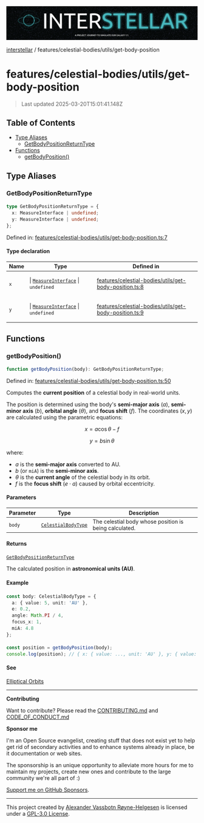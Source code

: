 <div><img alt="SPECCER logo" src="https://raw.githubusercontent.com/phun-ky/interstellar/main/public/interstellar-header.png" style="max-height:120px;"/></div>

[interstellar](../../../README.md) /
features/celestial-bodies/utils/get-body-position

# features/celestial-bodies/utils/get-body-position

> Last updated 2025-03-20T15:01:41.148Z

## Table of Contents

- [Type Aliases](#type-aliases)
  - [GetBodyPositionReturnType](#getbodypositionreturntype)
- [Functions](#functions)
  - [getBodyPosition()](#getbodyposition)

## Type Aliases

### GetBodyPositionReturnType

```ts
type GetBodyPositionReturnType = {
  x: MeasureInterface | undefined;
  y: MeasureInterface | undefined;
};
```

Defined in:
[features/celestial-bodies/utils/get-body-position.ts:7](https://github.com/phun-ky/interstellar/blob/main/src/features/celestial-bodies/utils/get-body-position.ts#L7)

#### Type declaration

<table>
<thead>
<tr>
<th>Name</th>
<th>Type</th>
<th>Defined in</th>
</tr>
</thead>
<tbody>
<tr>
<td>

<a id="x"></a> `x`

</td>
<td>

\| [`MeasureInterface`](../../../types/distance.md#measureinterface) \|
`undefined`

</td>
<td>

[features/celestial-bodies/utils/get-body-position.ts:8](https://github.com/phun-ky/interstellar/blob/main/src/features/celestial-bodies/utils/get-body-position.ts#L8)

</td>
</tr>
<tr>
<td>

<a id="y"></a> `y`

</td>
<td>

\| [`MeasureInterface`](../../../types/distance.md#measureinterface) \|
`undefined`

</td>
<td>

[features/celestial-bodies/utils/get-body-position.ts:9](https://github.com/phun-ky/interstellar/blob/main/src/features/celestial-bodies/utils/get-body-position.ts#L9)

</td>
</tr>
</tbody>
</table>

## Functions

### getBodyPosition()

```ts
function getBodyPosition(body): GetBodyPositionReturnType;
```

Defined in:
[features/celestial-bodies/utils/get-body-position.ts:50](https://github.com/phun-ky/interstellar/blob/main/src/features/celestial-bodies/utils/get-body-position.ts#L50)

Computes the **current position** of a celestial body in real-world units.

The position is determined using the body's **semi-major axis** ($a$),
**semi-minor axis** ($b$), **orbital angle** ($\theta$), and **focus shift**
($f$). The coordinates $(x, y)$ are calculated using the parametric equations:

$$
x = a \cos\theta - f
$$

$$
y = b \sin\theta
$$

where:

- $a$ is the **semi-major axis** converted to AU.
- $b$ (or `miA`) is the **semi-minor axis**.
- $\theta$ is the **current angle** of the celestial body in its orbit.
- $f$ is the **focus shift** ($e \cdot a$) caused by orbital eccentricity.

#### Parameters

| Parameter | Type                                                                        | Description                                            |
| --------- | --------------------------------------------------------------------------- | ------------------------------------------------------ |
| `body`    | [`CelestialBodyType`](../../../types/celestial-bodies.md#celestialbodytype) | The celestial body whose position is being calculated. |

#### Returns

[`GetBodyPositionReturnType`](get-body-position.md#getbodypositionreturntype)

The calculated position in **astronomical units (AU)**.

#### Example

```ts
const body: CelestialBodyType = {
  a: { value: 5, unit: 'AU' },
  e: 0.2,
  angle: Math.PI / 4,
  focus_x: 1,
  miA: 4.8
};

const position = getBodyPosition(body);
console.log(position); // { x: { value: ..., unit: 'AU' }, y: { value: ..., unit: 'AU' } }
```

#### See

[Elliptical Orbits](https://en.wikipedia.org/wiki/Ellipse)

---

**Contributing**

Want to contribute? Please read the
[CONTRIBUTING.md](https://github.com/phun-ky/interstellar/blob/main/CONTRIBUTING.md)
and
[CODE_OF_CONDUCT.md](https://github.com/phun-ky/interstellar/blob/main/CODE_OF_CONDUCT.md)

**Sponsor me**

I'm an Open Source evangelist, creating stuff that does not exist yet to help
get rid of secondary activities and to enhance systems already in place, be it
documentation or web sites.

The sponsorship is an unique opportunity to alleviate more hours for me to
maintain my projects, create new ones and contribute to the large community
we're all part of :)

[Support me on GitHub Sponsors](https://github.com/sponsors/phun-ky).

---

This project created by [Alexander Vassbotn Røyne-Helgesen](http://phun-ky.net)
is licensed under a
[GPL-3.0 License](https://choosealicense.com/licenses/gpl-3.0/).

